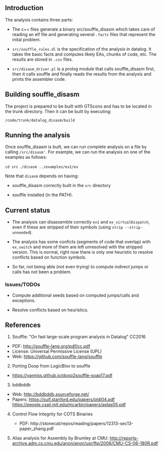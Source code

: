 


## Introduction

The analysis contains three parts:

 - The c++ files generate a binary src/souffle_disasm which takes care
 of reading an elf file and generating several `.facts` files that
 represent the inital problem.
 
 - `src/souffle_rules.dl` is the specification of the analysis in
 datalog.  It takes the basic facts and computes likely EAs, chunks of
 code, etc. The results are stored in `.csv` files.
 
 - `src/disasm_driver.pl` is a prolog module that calls souffle_disasm
 first, then it calls souffle and finally reads the results from the
 analysis and prints the assembler code.
 

## Building souffle_disasm

The project is prepared to be built with GTScons and has to be located
in the trunk directory. Then it can be built by executing:

`/code/trunk/datalog_disasm/build`


## Running the analysis
Once souffle_disasm is built, we can run complete analysis on a file
by calling `/src/disasm'`.
For example, we can run the analysis on one of the examples as
follows:

`cd src` `./disasm ../examples/ex1/ex`

Note that `disasm` depends on having:

- souffle_disasm correctly built in the 
`src` directory 

- souffle installed (in the PATH).
 
## Current status

- The analysis can disassemble correctly `ex1` and `ex_virtualDispatch`, even if these
are stripped of their symbols (using `strip --strip-unneeded`).

- The analysis has some conficts (segments of code that overlap) with
`ex_switch` and more of them are left unresolved with the stripped
version. This is normal, right now there is only one heuristic to
resolve conflicts based on function symbols.

- So far, not being able (not even trying) to compute indirect jumps or calls
has not been a problem.

### Issues/TODOs

- Compute additional seeds based on computed jumps/calls and exceptions.

- Resolve conflicts based on heuristics.


## References
1. Souffle: "On fast large-scale program analysis in Datalog" CC2016
 - PDF: http://souffle-lang.org/pdf/cc.pdf
 - License: Universal Permissive License (UPL)
 - Web: https://github.com/souffle-lang/souffle
 
2. Porting Doop from LogicBlox to souffle
 - https://yanniss.github.io/doop2souffle-soap17.pdf

3. bddbddb
 - Web: http://bddbddb.sourceforge.net/
 - Papers:   https://suif.stanford.edu/papers/pldi04.pdf
             https://people.csail.mit.edu/mcarbin/papers/aplas05.pdf

4. Control Flow Integrity for COTS Binaries
   - PDF: http://stonecat/repos/reading/papers/12313-sec13-paper_zhang.pdf

5. Alias analysis for Assembly by Brumley at CMU:
  http://reports-archive.adm.cs.cmu.edu/anon/anon/usr/ftp/2006/CMU-CS-06-180R.pdf
